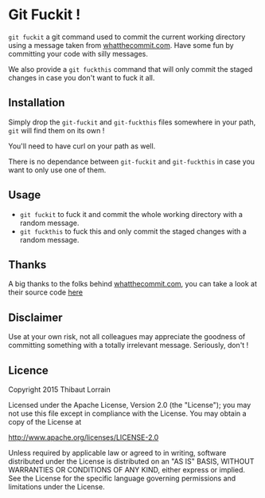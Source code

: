 # Git Fuckit !
`git fuckit` a git command used to commit the current working directory using a message taken from [whatthecommit.com](http://whatthecommit.com). Have some fun by committing your code with silly messages.

We also provide a `git fuckthis` command that will only commit the staged changes in case you don't want to fuck it all.

## Installation
Simply drop the `git-fuckit` and `git-fuckthis` files somewhere in your path, `git` will find them on its own ! 

You'll need to have curl on your path as well.

There is no dependance between `git-fuckit` and `git-fuckthis` in case you want to only use one of them.

## Usage
* `git fuckit` to fuck it and commit the whole working directory with a random message.
* `git fuckthis` to fuck this and only commit the staged changes with a random message.

## Thanks 
A big thanks to the folks behind [whatthecommit.com](http://whatthecommit.com), you can take a look at their source code [here](https://github.com/ngerakines/commitment)

## Disclaimer
Use at your own risk, not all colleagues may appreciate the goodness of committing something with a totally irrelevant message. Seriously, don't !


## Licence
Copyright 2015 Thibaut Lorrain

Licensed under the Apache License, Version 2.0 (the "License");
you may not use this file except in compliance with the License.
You may obtain a copy of the License at

  http://www.apache.org/licenses/LICENSE-2.0

Unless required by applicable law or agreed to in writing, software
distributed under the License is distributed on an "AS IS" BASIS,
WITHOUT WARRANTIES OR CONDITIONS OF ANY KIND, either express or implied.
See the License for the specific language governing permissions and
limitations under the License. 
